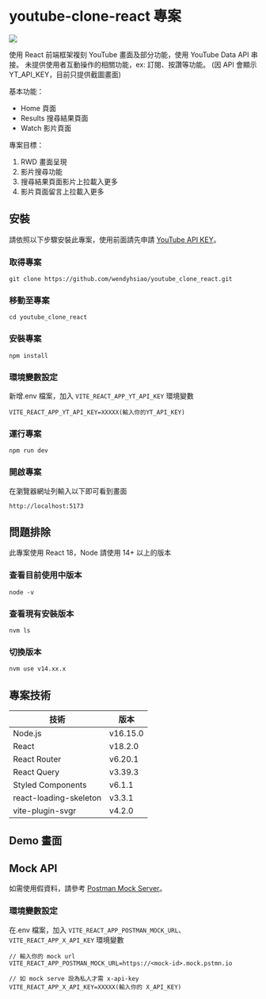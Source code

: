 # youtube-clone-react 專案

<img src="/assets/home-pc.png" style="box-shadow:0 4px 6px -1px rgba(0,0,0,.1)">

使用 React 前端框架複刻 YouTube 畫面及部分功能，使用 YouTube Data API 串接。
未提供使用者互動操作的相關功能，ex: 訂閱、按讚等功能。
(因 API 會顯示 YT_API_KEY，目前只提供截圖畫面)

基本功能：

- Home 頁面
- Results 搜尋結果頁面
- Watch 影片頁面

專案目標：

1. RWD 畫面呈現
2. 影片搜尋功能
3. 搜尋結果頁面影片上拉載入更多
4. 影片頁面留言上拉載入更多

## 安裝

請依照以下步驟安裝此專案，使用前面請先申請 [YouTube API KEY](https://developers.google.com/youtube/v3/getting-started)。

### 取得專案

```
git clone https://github.com/wendyhsiao/youtube_clone_react.git
```

### 移動至專案

```
cd youtube_clone_react
```

### 安裝專案

```
npm install
```

### 環境變數設定

新增.env 檔案，加入 `VITE_REACT_APP_YT_API_KEY` 環境變數

```
VITE_REACT_APP_YT_API_KEY=XXXXX(輸入你的YT_API_KEY)
```

### 運行專案

```
npm run dev
```

### 開啟專案

在瀏覽器網址列輸入以下即可看到畫面

```
http://localhost:5173
```

## 問題排除

此專案使用 React 18，Node 請使用 14+ 以上的版本

### 查看目前使用中版本

```
node -v
```

### 查看現有安裝版本

```
nvm ls
```

### 切換版本

```
nvm use v14.xx.x
```

## 專案技術

| 技術                   | 版本     |
| ---------------------- | -------- |
| Node.js                | v16.15.0 |
| React                  | v18.2.0  |
| React Router           | v6.20.1  |
| React Query            | v3.39.3  |
| Styled Components      | v6.1.1   |
| react-loading-skeleton | v3.3.1   |
| vite-plugin-svgr       | v4.2.0   |

## Demo 畫面

## Mock API

如需使用假資料，請參考 [Postman Mock Server](https://learning.postman.com/docs/designing-and-developing-your-api/mocking-data/setting-up-mock/#mock-server-quick-start)。

### 環境變數設定

在.env 檔案，加入 `VITE_REACT_APP_POSTMAN_MOCK_URL`、`VITE_REACT_APP_X_API_KEY` 環境變數

```
// 輸入你的 mock url
VITE_REACT_APP_POSTMAN_MOCK_URL=https://<mock-id>.mock.pstmn.io

// 如 mock serve 設為私人才需 x-api-key
VITE_REACT_APP_X_API_KEY=XXXXX(輸入你的 X_API_KEY)
```

